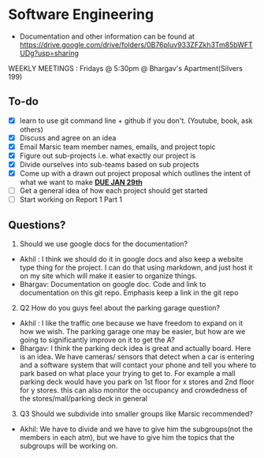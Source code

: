 # Software Engineering
- Documentation and other information can be found at https://drive.google.com/drive/folders/0B76pluv933ZFZkh3Tm85bWFTUDg?usp=sharing

WEEKLY MEETINGS : Fridays @ 5:30pm @ Bhargav's Apartment(Silvers 199)

## To-do

- [x] learn to use git command line + github if you don't. (Youtube, book, ask others)
- [x] Discuss and agree on an idea
- [x] Email Marsic team member names, emails, and project topic
- [x] Figure out sub-projects i.e. what exactly our project is
- [x] Divide ourselves into sub-teams based on sub projects
- [x] Come up with a drawn out project proposal which outlines the intent of what we want to make <u>**DUE JAN 29th**</u>
- [ ] Get a general idea of how each project should get started
- [ ] Start working on Report 1 Part 1

## Questions?
1. Should we use google docs for the documentation?
  - Akhil : I think we should do it in google docs and also keep a website type thing for the project. I can do that using markdown, and just host it on my site which will make it easier to organize things.
  - Bhargav: Documentation on google doc. Code and link to documentation on this git repo. Emphasis keep a link in the git repo

2. Q2 How do you guys feel about the parking garage question?
  - Akhil : I like the traffic one because we have freedom to expand on it how we wish. The parking garage one may be easier, but how are we going to significantly improve on it to get the A?
  - Bhargav: I think the parking deck idea is great and actually board. Here is an idea. We have cameras/ sensors that detect when a car is entering and a software system that will contact your phone and tell you where to park based on what place your trying to get to. For example a mall parking deck would have you park on 1st floor for x stores and 2nd floor for y stores. this can also monitor the occupancy and crowdedness of the stores/mall/parking deck in general

3. Q3 Should we subdivide into smaller groups like Marsic recommended?

  - Akhil: We have to divide and we have to give him the subgroups(not the members in each atm), but we have to give him the topics that the subgroups will be working on.
